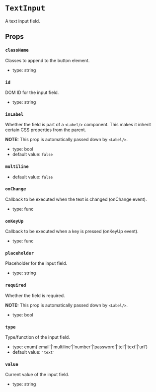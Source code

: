 `TextInput`
===========

A text input field.

Props
-----

### `className`

Classes to append to the button element.

- type: string


### `id`

DOM ID for the input field.

- type: string


### `inLabel`

Whether the field is part of a `<Label/>` component. This makes it inherit certain CSS properties from the parent.

**NOTE:** This prop is automatically passed down by `<Label/>`.

- type: bool
- default value: `false`


### `multiline`

- default value: `false`


### `onChange`

Callback to be executed when the text is changed (onChange event).

- type: func


### `onKeyUp`

Callback to be executed when a key is pressed (onKeyUp event).

- type: func


### `placeholder`

Placeholder for the input field.

- type: string


### `required`

Whether the field is required.

**NOTE:** This prop is automatically passed down by `<Label/>`.

- type: bool


### `type`

Type/function of the input field.

- type: enum('email'|'multiline'|'number'|'password'|'tel'|'text'|'url')
- default value: `'text'`


### `value`

Current value of the input field.

- type: string

